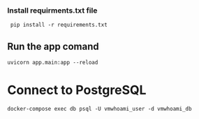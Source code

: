 


### Install requirments.txt file

```
 pip install -r requirements.txt
```

## Run the app comand

```
uvicorn app.main:app --reload
```

# Connect to PostgreSQL

```
docker-compose exec db psql -U vmwhoami_user -d vmwhoami_db
```